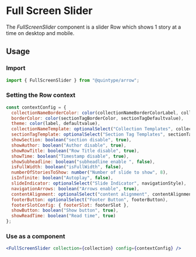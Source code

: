# Full Screen Slider

The _FullScreenSlider_ component is a slider Row which shows 1 story at a time on desktop and mobile.

## Usage

### Import

```jsx
import { FullScreenSlider } from "@quintype/arrow";
```

### Setting the Row context

```jsx
const contextConfig = {
  collectionNameBorderColor: color(collectionNameBorderColorLabel, collectionNameDefaultValue),
  borderColor: color(sectionTagBorderColor, sectionTagDefaultvalue),
  theme: color(label, defaultvalue),
  collectionNameTemplate: optionalSelect("Collection Templates", collectionNameTemplates),
  sectionTagTemplate: optionalSelect("Section Tag Templates", sectionTagTemplates),
  showSection: boolean("section disable", true),
  showAuthor: boolean("Author disable", true),
  showRowTitle: boolean("Row Title disable", true),
  showTime: boolean("Timestamp disable", true),
  showSubheadline: boolean("subheadline enable ", false),
  isFullWidth: boolean("isFullWidth", false),
  numberOfStoriesToShow: number("Number of slide to show", 8),
  isInfinite: boolean("Autoplay", false),
  slideIndicator: optionalSelect("Slide Indicator", navigationStyle),
  navigationArrows: boolean("Arrows enable", true),
  contentAlignment: optionalSelect("content alignment", contentAlignment),
  footerButton: optionalSelect("Footer Button", footerButton),
  footerSlotConfig: { footerSlot: footerSlot },
  showButton: boolean("Show button", true),
  showReadTime: boolean("Read time", true)
};
```

### Use as a component

```jsx
<FullScreenSlider collection={collection} config={contextConfig} />
```

<!-- PROPS -->
